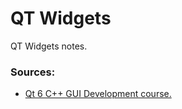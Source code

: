 # QT Widgets
QT Widgets notes.
### Sources:
- [Qt 6 C++ GUI Development course.](https://www.udemy.com/course/qt6-c-gui-widgets-tutorial-for-beginners/)